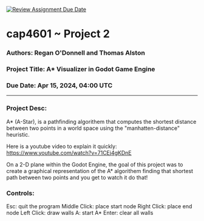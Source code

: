 [![Review Assignment Due Date](https://classroom.github.com/assets/deadline-readme-button-24ddc0f5d75046c5622901739e7c5dd533143b0c8e959d652212380cedb1ea36.svg)](https://classroom.github.com/a/Pe-tOG3u)

# cap4601 ~ Project 2

### Authors: Regan O'Donnell and Thomas Alston

### Project Title: A* Visualizer in Godot Game Engine

### Due Date: Apr 15, 2024, 04:00 UTC
---
### Project Desc:

A* (A-Star), is a pathfinding algorithem that computes the shortest distance between two points in a world space using the "manhatten-distance" heuristic. 

Here is a youtube video to explain it quickly: https://www.youtube.com/watch?v=71CEj4gKDnE

On a 2-D plane within the Godot Engine, the goal of this project was to create a graphical representation of the A* algorithem finding that shortest path between two points and you get to watch it do that!

### Controls:
Esc: quit the program
Middle Click:  place start node
Right Click:   place end node
Left Click:    draw walls
A:             start A*
Enter:         clear all walls
